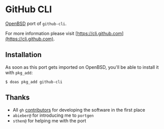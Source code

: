 # GitHub CLI

[OpenBSD](https://www.openbsd.org) port of `github-cli`.

For more information please visit [https://cli.github.com](https://cli.github.com).

## Installation

As soon as this port gets imported on OpenBSD, you'll be able to install it with `pkg_add`:

```shell
$ doas pkg_add github-cli
```

## Thanks

* All `gh` [contributors](https://github.com/cli/cli/graphs/contributors) for developing the software in the first place
* `abieber@` for introducing me to `portgen`
* `sthen@` for helping me with the port
